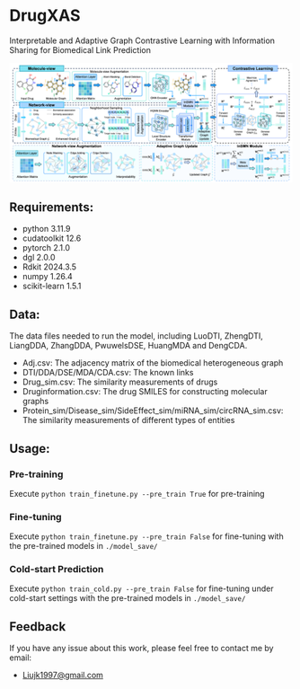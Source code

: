 # DrugXAS
Interpretable and Adaptive Graph Contrastive Learning with Information Sharing for Biomedical Link Prediction

<p align="center">
  <img src='./assets/Architecture.png' width="800">
</p>

## Requirements:
- python 3.11.9
- cudatoolkit 12.6
- pytorch 2.1.0
- dgl 2.0.0
- Rdkit 2024.3.5 
- numpy 1.26.4
- scikit-learn 1.5.1

## Data:
The data files needed to run the model, including LuoDTI, ZhengDTI, LiangDDA, ZhangDDA, PwuwelsDSE, HuangMDA and DengCDA.
- Adj.csv: The adjacency matrix of the biomedical heterogeneous graph
- DTI/DDA/DSE/MDA/CDA.csv: The known links
- Drug_sim.csv: The similarity measurements of drugs
- Druginformation.csv: The drug SMILES for constructing molecular graphs
- Protein_sim/Disease_sim/SideEffect_sim/miRNA_sim/circRNA_sim.csv: The similarity measurements of different types of entities

## Usage:
### Pre-training
Execute ```python train_finetune.py --pre_train True``` for pre-training
### Fine-tuning
Execute ```python train_finetune.py --pre_train False``` for fine-tuning with the pre-trained models in ```./model_save/```
### Cold-start Prediction
Execute ```python train_cold.py --pre_train False``` for fine-tuning under cold-start settings with the pre-trained models in ```./model_save/```

## Feedback

If you have any issue about this work, please feel free to contact me by email: 
* Liujk1997@gmail.com
